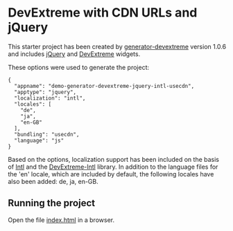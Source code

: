 # DevExtreme with CDN URLs and jQuery

This starter project has been created by [generator-devextreme](https://github.com/oliversturm/generator-devextreme) version 1.0.6 and includes [jQuery](https://jquery.com/) and [DevExtreme](https://js.devexpress.com/) widgets. 

These options were used to generate the project:

```
{
  "appname": "demo-generator-devextreme-jquery-intl-usecdn",
  "apptype": "jquery",
  "localization": "intl",
  "locales": [
    "de",
    "ja",
    "en-GB"
  ],
  "bundling": "usecdn",
  "language": "js"
}
```

Based on the options, localization support has been included on the basis of [Intl](https://developer.mozilla.org/en/docs/Web/JavaScript/Reference/Global_Objects/Intl) and the [DevExtreme-Intl](https://github.com/DevExpress/DevExtreme-Intl) library. In addition to the language files for the 'en' locale, which are included by default, the following locales have also been added: de, ja, en-GB.

## Running the project

Open the file [index.html](index.html) in a browser.
